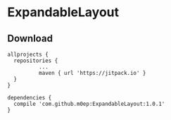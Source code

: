 # ExpandableLayout

## Download

    allprojects {
      repositories {
			  ...
			  maven { url 'https://jitpack.io' }
      }
    }

    dependencies {
      compile 'com.github.m0ep:ExpandableLayout:1.0.1'
    }
